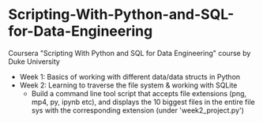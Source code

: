 # Scripting-With-Python-and-SQL-for-Data-Engineering
Coursera "Scripting With Python and SQL for Data Engineering" course by Duke University 

- Week 1: Basics of working with different data/data structs in Python
- Week 2: Learning to traverse the file system & working with SQLite
  -    Build a command line tool script that accepts file extensions (png, mp4, py, ipynb etc), and displays the 10 biggest files in the entire file sys with the corresponding extension (under 'week2_project.py')
